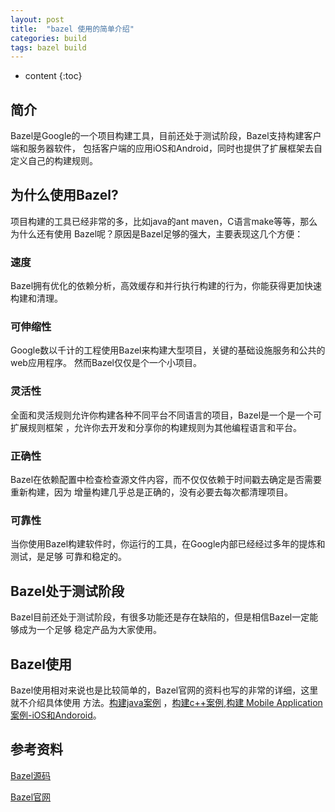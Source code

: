 ```yaml
---
layout: post
title:  "bazel 使用的简单介绍"
categories: build
tags: bazel build
---
```


* content
{:toc}

## 简介

Bazel是Google的一个项目构建工具，目前还处于测试阶段，Bazel支持构建客户端和服务器软件，
包括客户端的应用iOS和Android，同时也提供了扩展框架去自定义自己的构建规则。

## 为什么使用Bazel?

项目构建的工具已经非常的多，比如java的ant maven，C语言make等等，那么为什么还有使用
Bazel呢？原因是Bazel足够的强大，主要表现这几个方便：



### 速度

Bazel拥有优化的依赖分析，高效缓存和并行执行构建的行为，你能获得更加快速构建和清理。

### 可伸缩性

Google数以千计的工程使用Bazel来构建大型项目，关键的基础设施服务和公共的web应用程序。
然而Bazel仅仅是个一个小项目。

### 灵活性

全面和灵活规则允许你构建各种不同平台不同语言的项目，Bazel是一个是一个可扩展规则框架
，允许你去开发和分享你的构建规则为其他编程语言和平台。

### 正确性

Bazel在依赖配置中检查检查源文件内容，而不仅仅依赖于时间戳去确定是否需要重新构建，因为
增量构建几乎总是正确的，没有必要去每次都清理项目。

### 可靠性

当你使用Bazel构建软件时，你运行的工具，在Google内部已经经过多年的提炼和测试，是足够
可靠和稳定的。

## Bazel处于测试阶段

Bazel目前还处于测试阶段，有很多功能还是存在缺陷的，但是相信Bazel一定能够成为一个足够
稳定产品为大家使用。

## Bazel使用

Bazel使用相对来说也是比较简单的，Bazel官网的资料也写的非常的详细，这里就不介绍具体使用
方法。[构建java案例](https://bazel.build/versions/master/docs/tutorial/java.html)
，[构建c++案例](https://bazel.build/versions/master/docs/tutorial/cpp.html),[构建
Mobile Application案例-iOS和Andoroid](https://bazel.build/versions/master/docs/tutorial/app.html)。

## 参考资料

[Bazel源码](https://github.com/bazelbuild/bazel)

[Bazel官网](https://bazel.build/)



	







